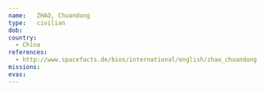 ```yaml
---
name:	ZHAO, Chuandong
type:	civilian
dob:	
country:
  - China
references:
  - http://www.spacefacts.de/bios/international/english/zhao_chuandong.htm
missions:
evas:
---
```

